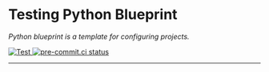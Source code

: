 # Testing Python Blueprint

*Python blueprint is a template for configuring projects.*

<a href="https://github.com/vagmcs/python-blueprint/actions/workflows/tester.yml" target="_blank">
    <img src="https://github.com/vagmcs/python-blueprint/actions/workflows/tester.yml/badge.svg?event=push&branch=main" alt="Test">
</a>
<a href="https://results.pre-commit.ci/latest/github/vagmcs/python-blueprint/main" target="_blank">
    <img src="https://results.pre-commit.ci/badge/github/vagmcs/python-blueprint/main.svg" alt="pre-commit.ci status">
</a>

---
